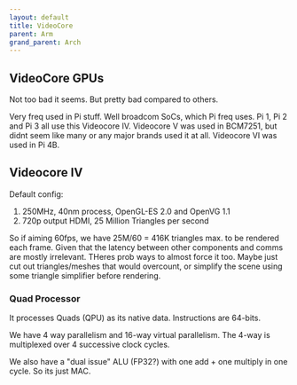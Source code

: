 ```yaml
---
layout: default
title: VideoCore
parent: Arm
grand_parent: Arch
---
```


## VideoCore GPUs

Not too bad it seems. But pretty bad compared to others.

Very freq used in Pi stuff. Well broadcom SoCs, which Pi freq uses. Pi 1, Pi 2 and Pi 3 all use this Videocore IV. Videocore V was used in BCM7251, but didnt seem like many or any major brands used it at all. Videocore VI was used in Pi 4B.

## Videocore IV

Default config:

1. 250MHz, 40nm process, OpenGL-ES 2.0 and OpenVG 1.1
2. 720p output HDMI, 25 Million Triangles per second

So if aiming 60fps, we have 25M/60 = 416K triangles max. to be rendered each frame. Given that the latency between other components and comms are mostly irrelevant. THeres prob ways to almost force it too. Maybe just cut out triangles/meshes that would overcount, or simplify the scene using some triangle simplifier before rendering.

### Quad Processor

It processes Quads (QPU) as its native data. Instructions are 64-bits.

We have 4 way parallelism and 16-way virtual parallelism. The 4-way is multiplexed over 4 successive clock cycles.

We also have a "dual issue" ALU (FP32?) with one add + one multiply in one cycle. So its just MAC.
